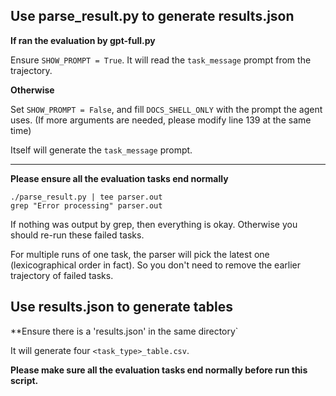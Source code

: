 ## Use parse_result.py to generate results.json
**If ran the evaluation by gpt-full.py**

Ensure `SHOW_PROMPT = True`. It will read the `task_message` prompt from the trajectory.

**Otherwise**

Set `SHOW_PROMPT = False`, and fill `DOCS_SHELL_ONLY` with the prompt the agent uses. (If more arguments are needed, please modify line 139 at the same time)

Itself will generate the `task_message` prompt.

----

**Please ensure all the evaluation tasks end normally**

```
./parse_result.py | tee parser.out
grep "Error processing" parser.out
```

If nothing was output by grep, then everything is okay. Otherwise you should re-run these failed tasks.

For multiple runs of one task, the parser will pick the latest one (lexicographical order in fact).
So you don't need to remove the earlier trajectory of failed tasks.

## Use results.json to generate tables
**Ensure there is a 'results.json' in the same directory`

It will generate four `<task_type>_table.csv`.

**Please make sure all the evaluation tasks end normally before run this script.**
